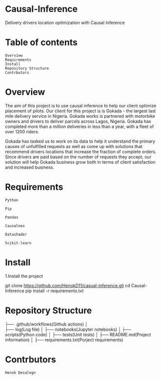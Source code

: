 # Causal-Inference
Delivery drivers location optimization with Causal Inference

# Table of contents

    Overview
    Requirements
    Install
    Repository Structure
    Contrbutors

# Overview

The aim of this project is to use causal inference to help our client optimize placement of pilots. Our client for this project is is Gokada - the largest last mile delivery service in Nigeria. Gokada works is partnered with motorbike owners and drivers to deliver parcels across Lagos, Nigeria. Gokada has completed more than a million deliveries in less than a year, with a fleet of over 1200 riders.

Gokada has tasked us to work on its data to help it understand the primary causes of unfulfilled requests as well as come up with solutions that recommend drivers locations that increase the fraction of complete orders. Since drivers are paid based on the number of requests they accept, our solution will help Gokada business grow both in terms of client satisfaction and increased business.

# Requirements

    Python

    Pip

    Pandas

    Causalnex

    Datashader

    Scikit-learn

# Install

1.Install the project

git clone https://github.com/HenokD11/casual-inference.git
cd Causal-Inference
pip install -r requirements.txt



# Repository Structure

├── .github/workflows(Github actions)
│   
├── log(Log file)
│
├── notebooks(Jupyter notebooks)
│
├── scripts(Python code)
│
├── tests(Unit tests)
│
├── README.md(Project information)
│
├── requirements.txt(Porject requirements)

# Contrbutors

    Henok Desalegn

